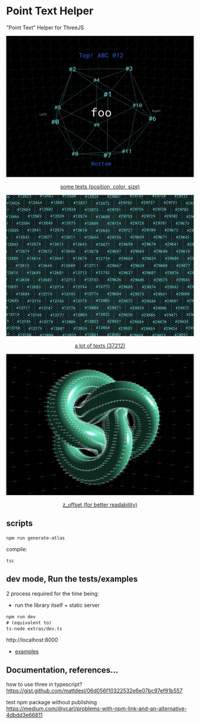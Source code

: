 # Point Text Helper
"Point Text" Helper for ThreeJS

<a href="https://jniac.github.io/three-point-text-helper/tests/examples/dist/vertices/">
<p align="center">
  <img width="600px" src="screenshots/vertices.jpg">
<p>
<p align="center">
  some texts (position, color, size)
</p>
</a>

<a href="https://jniac.github.io/three-point-text-helper/tests/examples/dist/vertices-stress/">
<p align="center">
  <img width="600px" src="screenshots/vertices-stress.jpg">
<p>
<p align="center">
  a lot of texts (37212)
</p>
</a>

<a href="https://jniac.github.io/three-point-text-helper/tests/examples/dist/vertices-knot/">
<p align="center">
  <img width="600px" src="screenshots/vertices-knot.jpg">
<p>
<p align="center">
  z_offset (for better readability)
</p>
</a>


## scripts
```shell
npm run generate-atlas
```

compile:
```
tsc
```

## dev mode, Run the tests/examples
2 process required for the time being:
- run the library itself + static server
```shell
npm run dev
# (equivalent to)
ts-node extras/dev.ts
```
http://localhost:8000

- [examples](tests/examples)



## Documentation, references...

how to use three in typescript?  
https://gist.github.com/mattdesl/06d056f10322532e6e07bc97ef91b557

test npm package without publishing  
https://medium.com/@vcarl/problems-with-npm-link-and-an-alternative-4dbdd3e66811

